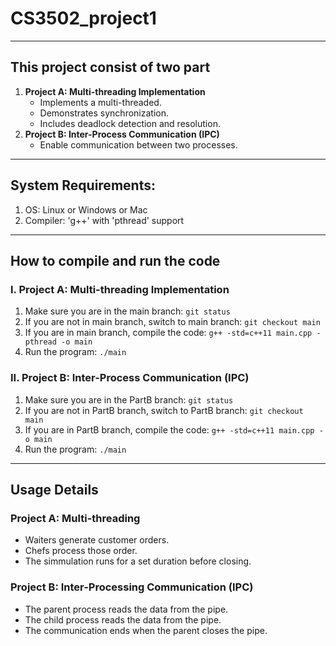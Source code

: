 # CS3502_project1
---
## This project consist of two part
1. **Project A: Multi-threading Implementation**
    - Implements a multi-threaded.
    - Demonstrates synchronization.
    - Includes deadlock detection and resolution.
2. **Project B: Inter-Process Communication (IPC)**
    - Enable communication between two processes.
---
## System Requirements:
1. OS: Linux or Windows or Mac
2. Compiler: 'g++' with 'pthread' support
---
## How to compile and run the code
### I. Project A: Multi-threading Implementation
1. Make sure you are in the main branch:
`git status`
2. If you are not in main branch, switch to main branch:
`git checkout main`
3. If you are in main branch, compile the code:
`g++ -std=c++11 main.cpp -pthread -o main`
4. Run the program:
`./main`
### II. Project B: Inter-Process Communication (IPC)
1. Make sure you are in the PartB branch:
`git status`
2. If you are not in PartB branch, switch to PartB branch:
`git checkout main`
3. If you are in PartB branch, compile the code:
`g++ -std=c++11 main.cpp -o main`
4. Run the program:
`./main`
---
## Usage Details
### Project A: Multi-threading
- Waiters generate customer orders.
- Chefs process those order.
- The simmulation runs for a set duration before closing.
### Project B: Inter-Processing Communication (IPC)
- The parent process reads the data from the pipe.
- The child process reads the data from the pipe.
- The communication ends when the parent closes the pipe.
